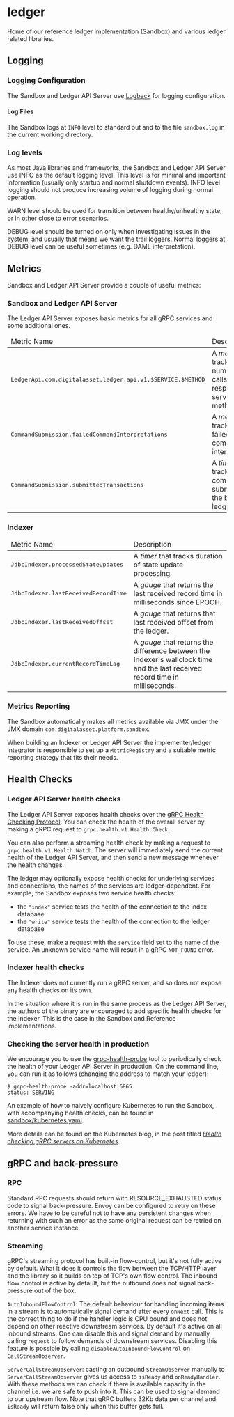 # ledger

Home of our reference ledger implementation (Sandbox) and various ledger related libraries.

## Logging

### Logging Configuration

The Sandbox and Ledger API Server use [Logback](https://logback.qos.ch/) for logging configuration.

#### Log Files

The Sandbox logs at `INFO` level to standard out and to the file `sandbox.log` in the current working directory.

### Log levels

As most Java libraries and frameworks, the Sandbox and Ledger API Server use INFO as the default logging level. This level is for minimal 
and important information (usually only startup and normal shutdown events). INFO level logging should not produce
increasing volume of logging during normal operation.

WARN level should be used for transition between healthy/unhealthy state, or in other close to error scenarios.

DEBUG level should be turned on only when investigating issues in the system, and usually that means we want the trail
loggers. Normal loggers at DEBUG level can be useful sometimes (e.g. DAML interpretation).

## Metrics

Sandbox and Ledger API Server provide a couple of useful metrics:

### Sandbox and Ledger API Server

The Ledger API Server exposes basic metrics for all gRPC services and some additional ones.
<table>
<thead><tr><td>Metric Name</td><td>Description</td></tr>
<tbody>
<tr><td><pre>LedgerApi.com.digitalasset.ledger.api.v1.$SERVICE.$METHOD</pre></td><td>A <i>meter</i> that tracks the number of calls to the respective service and method.
<tr><td><pre>CommandSubmission.failedCommandInterpretations</pre></td><td>A <i>meter</i> that tracks the failed command interpretations.
<tr><td><pre>CommandSubmission.submittedTransactions</pre></td><td>A <i>timer</i> that tracks the commands submitted to the backing ledger. 
</tbody>
</table>

### Indexer
<table>
<thead><tr><td>Metric Name</td><td>Description</td></tr></thead>
<tbody>
<tr><td><pre>JdbcIndexer.processedStateUpdates</pre></td><td>A <i>timer</i> that tracks duration of state update processing.</td></tr>
<tr><td><pre>JdbcIndexer.lastReceivedRecordTime</pre></td><td>A <i>gauge</i> that returns the last received record time in milliseconds since EPOCH.</td></tr>
<tr><td><pre>JdbcIndexer.lastReceivedOffset</pre></td><td>A <i>gauge</i> that returns that last received offset from the ledger.</td></tr>
<tr><td><pre>JdbcIndexer.currentRecordTimeLag</pre></td><td>A <i>gauge</i> that returns the difference between the Indexer's wallclock time and the last received record time in milliseconds.</td></tr>
</tbody>
</table>

### Metrics Reporting

The Sandbox automatically makes all metrics available via JMX under the JMX domain `com.digitalasset.platform.sandbox`. 

When building an Indexer or Ledger API Server the implementer/ledger integrator is responsible to set up 
a `MetricRegistry` and a suitable metric reporting strategy that fits their needs.

## Health Checks

### Ledger API Server health checks

The Ledger API Server exposes health checks over the [gRPC Health Checking Protocol][]. You can check the health of
the overall server by making a gRPC request to `grpc.health.v1.Health.Check`.

You can also perform a streaming health check by making a request to `grpc.health.v1.Health.Watch`. The server will
immediately send the current health of the Ledger API Server, and then send a new message whenever the health changes.

The ledger may optionally expose health checks for underlying services and connections; the names of the services are
ledger-dependent. For example, the Sandbox exposes two service health checks:

- the `"index"` service tests the health of the connection to the index database
- the `"write"` service tests the health of the connection to the ledger database

To use these, make a request with the `service` field set to the name of the service. An unknown service name will
result in a gRPC `NOT_FOUND` error.

[gRPC Health Checking Protocol]: https://github.com/grpc/grpc/blob/master/doc/health-checking.md

### Indexer health checks

The Indexer does not currently run a gRPC server, and so does not expose any health checks on its own.

In the situation where it is run in the same process as the Ledger API Server, the authors of the binary are encouraged
to add specific health checks for the Indexer. This is the case in the Sandbox and Reference implementations.

### Checking the server health in production

We encourage you to use the [grpc-health-probe][] tool to periodically check the health of your Ledger API Server in
production. On the command line, you can run it as follows (changing the address to match your ledger):

```shell
$ grpc-health-probe -addr=localhost:6865
status: SERVING
```

An example of how to naively configure Kubernetes to run the Sandbox, with accompanying health checks, can be found in
[sandbox/kubernetes.yaml]().

More details can be found on the Kubernetes blog, in the post titled _[Health checking gRPC servers on Kubernetes][]_.

[grpc-health-probe]: https://github.com/grpc-ecosystem/grpc-health-probe
[Health checking gRPC servers on Kubernetes]: https://kubernetes.io/blog/2018/10/01/health-checking-grpc-servers-on-kubernetes/

## gRPC and back-pressure

### RPC

Standard RPC requests should return with RESOURCE_EXHAUSTED status code to signal back-pressure. Envoy can be configured
to retry on these errors. We have to be careful not to have any persistent changes when returning with such an error as
the same original request can be retried on another service instance.

### Streaming

gRPC's streaming protocol has built-in flow-control, but it's not fully active by default. What it does it controls the
flow between the TCP/HTTP layer and the library so it builds on top of TCP's own flow control. The inbound flow control
is active by default, but the outbound does not signal back-pressure out of the box.

`AutoInboundFlowControl`: The default behaviour for handling incoming items in a stream is to automatically signal demand
after every `onNext` call. This is the correct thing to do if the handler logic is CPU bound and does not depend on other
reactive downstream services. By default it's active on all inbound streams. One can disable this and signal demand by
manually calling `request` to follow demands of downstream services. Disabling this feature is possible by calling
`disableAutoInboundFlowControl` on `CallStreamObserver`.

`ServerCallStreamObserver`: casting an outbound `StreamObserver` manually to `ServerCallStreamObserver` gives us access
to `isReady` and `onReadyHandler`. With these methods we can check if there is available capacity in the channel i.e.
we are safe to push into it. This can be used to signal demand to our upstream flow. Note that gRPC buffers 32Kb data
per channel and `isReady` will return false only when this buffer gets full.
